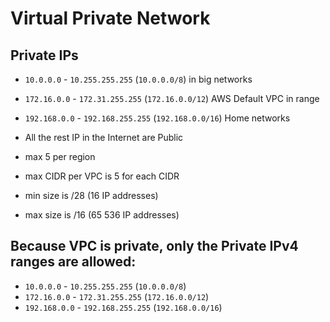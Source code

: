 # Virtual Private Network

## Private IPs
- `10.0.0.0` - `10.255.255.255` (`10.0.0.0/8`) in big networks
- `172.16.0.0` - `172.31.255.255` (`172.16.0.0/12`) AWS Default VPC in range
- `192.168.0.0` - `192.168.255.255` (`192.168.0.0/16`) Home networks
- All the rest IP in the Internet are Public

- max 5 per region
- max CIDR per VPC is 5 for each CIDR
- min size is /28 (16 IP addresses)
- max size is /16 (65 536 IP addresses)

## Because VPC is private, only the Private IPv4 ranges are allowed:
- `10.0.0.0` - `10.255.255.255` (`10.0.0.0/8`)
- `172.16.0.0` - `172.31.255.255` (`172.16.0.0/12`)
- `192.168.0.0` - `192.168.255.255` (`192.168.0.0/16`)